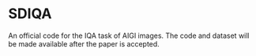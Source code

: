 # SDIQA
An official code for the IQA task of AIGI images.
The code and dataset will be made available after the paper is accepted.
